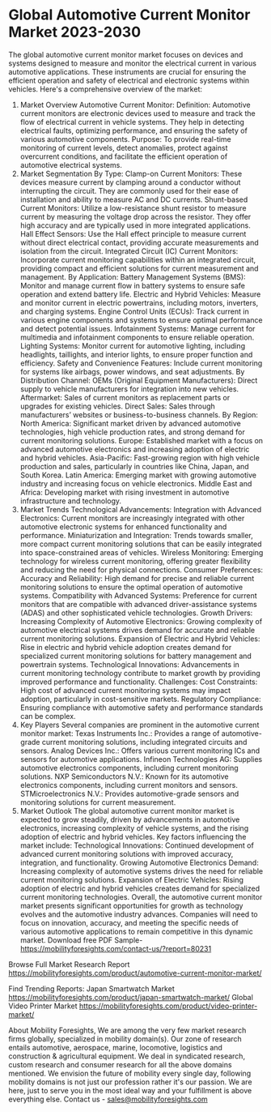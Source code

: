 # Global Automotive Current Monitor Market 2023-2030
The global automotive current monitor market focuses on devices and systems designed to measure and monitor the electrical current in various automotive applications. These instruments are crucial for ensuring the efficient operation and safety of electrical and electronic systems within vehicles. Here's a comprehensive overview of the market:

1. Market Overview
Automotive Current Monitor:
Definition: Automotive current monitors are electronic devices used to measure and track the flow of electrical current in vehicle systems. They help in detecting electrical faults, optimizing performance, and ensuring the safety of various automotive components.
Purpose: To provide real-time monitoring of current levels, detect anomalies, protect against overcurrent conditions, and facilitate the efficient operation of automotive electrical systems.
2. Market Segmentation
By Type:
Clamp-on Current Monitors: These devices measure current by clamping around a conductor without interrupting the circuit. They are commonly used for their ease of installation and ability to measure AC and DC currents.
Shunt-based Current Monitors: Utilize a low-resistance shunt resistor to measure current by measuring the voltage drop across the resistor. They offer high accuracy and are typically used in more integrated applications.
Hall Effect Sensors: Use the Hall effect principle to measure current without direct electrical contact, providing accurate measurements and isolation from the circuit.
Integrated Circuit (IC) Current Monitors: Incorporate current monitoring capabilities within an integrated circuit, providing compact and efficient solutions for current measurement and management.
By Application:
Battery Management Systems (BMS): Monitor and manage current flow in battery systems to ensure safe operation and extend battery life.
Electric and Hybrid Vehicles: Measure and monitor current in electric powertrains, including motors, inverters, and charging systems.
Engine Control Units (ECUs): Track current in various engine components and systems to ensure optimal performance and detect potential issues.
Infotainment Systems: Manage current for multimedia and infotainment components to ensure reliable operation.
Lighting Systems: Monitor current for automotive lighting, including headlights, taillights, and interior lights, to ensure proper function and efficiency.
Safety and Convenience Features: Include current monitoring for systems like airbags, power windows, and seat adjustments.
By Distribution Channel:
OEMs (Original Equipment Manufacturers): Direct supply to vehicle manufacturers for integration into new vehicles.
Aftermarket: Sales of current monitors as replacement parts or upgrades for existing vehicles.
Direct Sales: Sales through manufacturers’ websites or business-to-business channels.
By Region:
North America: Significant market driven by advanced automotive technologies, high vehicle production rates, and strong demand for current monitoring solutions.
Europe: Established market with a focus on advanced automotive electronics and increasing adoption of electric and hybrid vehicles.
Asia-Pacific: Fast-growing region with high vehicle production and sales, particularly in countries like China, Japan, and South Korea.
Latin America: Emerging market with growing automotive industry and increasing focus on vehicle electronics.
Middle East and Africa: Developing market with rising investment in automotive infrastructure and technology.
3. Market Trends
Technological Advancements:
Integration with Advanced Electronics: Current monitors are increasingly integrated with other automotive electronic systems for enhanced functionality and performance.
Miniaturization and Integration: Trends towards smaller, more compact current monitoring solutions that can be easily integrated into space-constrained areas of vehicles.
Wireless Monitoring: Emerging technology for wireless current monitoring, offering greater flexibility and reducing the need for physical connections.
Consumer Preferences:
Accuracy and Reliability: High demand for precise and reliable current monitoring solutions to ensure the optimal operation of automotive systems.
Compatibility with Advanced Systems: Preference for current monitors that are compatible with advanced driver-assistance systems (ADAS) and other sophisticated vehicle technologies.
Growth Drivers:
Increasing Complexity of Automotive Electronics: Growing complexity of automotive electrical systems drives demand for accurate and reliable current monitoring solutions.
Expansion of Electric and Hybrid Vehicles: Rise in electric and hybrid vehicle adoption creates demand for specialized current monitoring solutions for battery management and powertrain systems.
Technological Innovations: Advancements in current monitoring technology contribute to market growth by providing improved performance and functionality.
Challenges:
Cost Constraints: High cost of advanced current monitoring systems may impact adoption, particularly in cost-sensitive markets.
Regulatory Compliance: Ensuring compliance with automotive safety and performance standards can be complex.
4. Key Players
Several companies are prominent in the automotive current monitor market:
Texas Instruments Inc.: Provides a range of automotive-grade current monitoring solutions, including integrated circuits and sensors.
Analog Devices Inc.: Offers various current monitoring ICs and sensors for automotive applications.
Infineon Technologies AG: Supplies automotive electronics components, including current monitoring solutions.
NXP Semiconductors N.V.: Known for its automotive electronics components, including current monitors and sensors.
STMicroelectronics N.V.: Provides automotive-grade sensors and monitoring solutions for current measurement.
5. Market Outlook
The global automotive current monitor market is expected to grow steadily, driven by advancements in automotive electronics, increasing complexity of vehicle systems, and the rising adoption of electric and hybrid vehicles. Key factors influencing the market include:
Technological Innovations: Continued development of advanced current monitoring solutions with improved accuracy, integration, and functionality.
Growing Automotive Electronics Demand: Increasing complexity of automotive systems drives the need for reliable current monitoring solutions.
Expansion of Electric Vehicles: Rising adoption of electric and hybrid vehicles creates demand for specialized current monitoring technologies.
Overall, the automotive current monitor market presents significant opportunities for growth as technology evolves and the automotive industry advances. Companies will need to focus on innovation, accuracy, and meeting the specific needs of various automotive applications to remain competitive in this dynamic market.
Download free PDF Sample-https://mobilityforesights.com/contact-us/?report=80231



Browse Full Market Research Report 
https://mobilityforesights.com/product/automotive-current-monitor-market/


Find Trending Reports:
Japan Smartwatch Market
https://mobilityforesights.com/product/japan-smartwatch-market/
Global Video Printer Market
https://mobilityforesights.com/product/video-printer-market/





About Mobility Foresights,
We are among the very few market research firms globally, specialized in mobility domain(s). Our zone of research entails automotive, aerospace, marine, locomotive, logistics and construction & agricultural equipment. We deal in syndicated research, custom research and consumer research for all the above domains mentioned.
We envision the future of mobility every single day, following mobility domains is not just our profession rather it's our passion. We are here, just to serve you in the most ideal way and your fulfillment is above everything else. Contact us -  sales@mobilityforesights.com 
